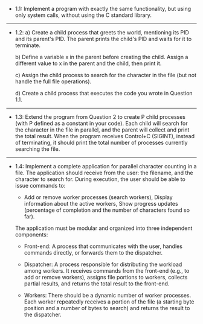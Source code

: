 - 1.1: Implement a program with exactly the same functionality, but using only system calls, without using the C standard library.

-----------------------------------------------------------------------------------------------------------------------------------------------------------
- 1.2:
  a) Create a child process that greets the world, mentioning its PID and its parent's PID.
           The parent prints the child's PID and waits for it to terminate.

  b) Define a variable x in the parent before creating the child.
  Assign a different value to x in the parent and the child, then print it.
  
  c) Assign the child process to search for the character in the file (but not handle the full file operations).

  d) Create a child process that executes the code you wrote in Question 1.1.

-----------------------------------------------------------------------------------------------------------------------------------------------------------------

- 1.3:
  Extend the program from Question 2 to create P child processes (with P defined as a constant in your code).
  Each child will search for the character in the file in parallel, and the parent will collect and print the total result.
  When the program receives Control+C (SIGINT), instead of terminating, it should print the total number of processes currently searching the file.

---------------------------------------------------------------------------------------------------------------------------------------------------------------

- 1.4:
  Implement a complete application for parallel character counting in a file.
  The application should receive from the user: the filename, and the character to search for.
  During execution, the user should be able to issue commands to:

  - Add or remove worker processes (search workers), Display information about the active workers,
    Show progress updates (percentage of completion and the number of characters found so far).

  The application must be modular and organized into three independent components:

  - Front-end:
  A process that communicates with the user, handles commands directly, or forwards them to the dispatcher.

  - Dispatcher:
  A process responsible for distributing the workload among workers.
  It receives commands from the front-end (e.g., to add or remove workers), assigns file portions to workers, collects partial results, and returns the total         result to the front-end.

  - Workers:
  There should be a dynamic number of worker processes.
  Each worker repeatedly receives a portion of the file (a starting byte position and a number of bytes to search) and returns the result to the dispatcher.
